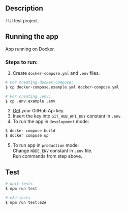 ## Description
TUI test project.

## Running the app
App running on Docker.

### Steps to run:
1. Create `docker-compose.yml` and `.env` files.
```bash
# For creating docker-compose:
$ cp docker-compose.example.yml docker-compose.yml

# For creating .env:
$ cp .env.example .env
```

2. [Get](https://github.com/settings/tokens) your GitHub Api key.
3. Insert the key into `GIT_HUB_API_KEY` constant in `.env`.
4. To run the app in `development` mode:

```bash
$ docker compose build
$ docker compose up
```
5. To run app in `production` mode:  
Change `NODE_ENV` constant in `.env` file.  
Run commands from step above.

## Test

```bash
# unit tests
$ npm run test

# e2e tests
$ npm run test:e2e
```
